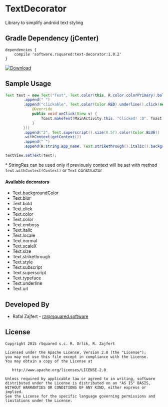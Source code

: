 # TextDecorator
Library to simplify android text styling

## Gradle Dependency (jCenter)

```Gradle
dependencies {
    compile 'software.rsquared:text-decorator:1.0.2'
}
```

[ ![Download](https://api.bintray.com/packages/rsquared/maven/text-decorator/images/download.svg) ](https://bintray.com/rsquared/maven/text-decorator/_latestVersion)

## Sample Usage

```java
Text text = new Text("Test", Text.color(this, R.color.colorPrimary).bold())
        .append(" ")
        .append("clickable", Text.color(Color.RED).underline().click(new View.OnClickListener() {
            @Override
            public void onClick(View v) {
                Toast.makeText(MainActivity.this, "Clicked! :D", Toast.LENGTH_SHORT).show();
            }
        }))
        .append("2", Text.superscript().size(0.5f).color(Color.BLUE))
        .withContext(getContext())
        .append(" ")
        .append(R.string.app_name, Text.strikethrough().italic().backgroundColor(this, R.color.colorAccent));

textView.setText(text);
```

\* StringRes can be used only if previously context will be set with method `text.withContext(Context)` or `Text` constructor

#### Available decorators
* Text.backgroundColor
* Text.blur
* Text.bold
* Text.click
* Text.color
* Text.color
* Text.emboss
* Text.italic
* Text.locale
* Text.normal
* Text.scaleX
* Text.size
* Text.strikethrough
* Text.style
* Text.subscript
* Text.superscript
* Text.typeface
* Text.underline
* Text.url

## Developed By

 * Rafal Zajfert - <rz@rsquared.software>

## License

    Copyright 2015 rSquared s.c. R. Orlik, R. Zajfert

    Licensed under the Apache License, Version 2.0 (the "License");
    you may not use this file except in compliance with the License.
    You may obtain a copy of the License at

       http://www.apache.org/licenses/LICENSE-2.0

    Unless required by applicable law or agreed to in writing, software
    distributed under the License is distributed on an "AS IS" BASIS,
    WITHOUT WARRANTIES OR CONDITIONS OF ANY KIND, either express or implied.
    See the License for the specific language governing permissions and
    limitations under the License.
